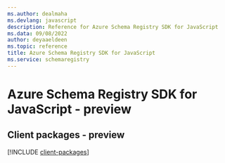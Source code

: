 ```yaml
---
ms.author: dealmaha
ms.devlang: javascript
description: Reference for Azure Schema Registry SDK for JavaScript
ms.data: 09/08/2022
author: deyaaeldeen
ms.topic: reference
title: Azure Schema Registry SDK for JavaScript
ms.service: schemaregistry
---
```

# Azure Schema Registry SDK for JavaScript - preview

## Client packages - preview
[!INCLUDE [client-packages](schema-registry-client-index.md)]